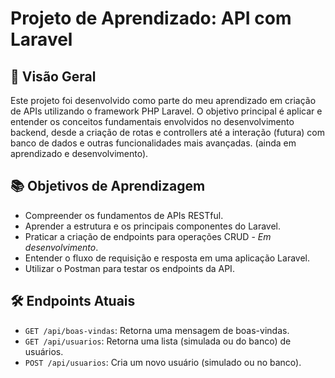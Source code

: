 # Projeto de Aprendizado: API com Laravel

## 🎯 Visão Geral

Este projeto foi desenvolvido como parte do meu aprendizado em criação de APIs utilizando o framework PHP Laravel. O objetivo principal é aplicar e entender os conceitos fundamentais envolvidos no desenvolvimento backend, desde a criação de rotas e controllers até a interação (futura) com banco de dados e outras funcionalidades mais avançadas. (ainda em aprendizado e desenvolvimento).

## 📚 Objetivos de Aprendizagem

* Compreender os fundamentos de APIs RESTful.
* Aprender a estrutura e os principais componentes do Laravel.
* Praticar a criação de endpoints para operações CRUD - *Em desenvolvimento*.
* Entender o fluxo de requisição e resposta em uma aplicação Laravel.
* Utilizar o Postman para testar os endpoints da API.

## 🛠️ Endpoints Atuais

* `GET /api/boas-vindas`: Retorna uma mensagem de boas-vindas.
* `GET /api/usuarios`: Retorna uma lista (simulada ou do banco) de usuários.
* `POST /api/usuarios`: Cria um novo usuário (simulado ou no banco).
